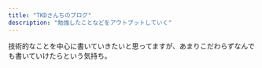 ```yaml
---
title: "TKDさんちのブログ"
description: "勉強したことなどをアウトプットしていく"
---
```

技術的なことを中心に書いていきたいと思ってますが、あまりこだわらずなんでも書いていけたらという気持ち。
